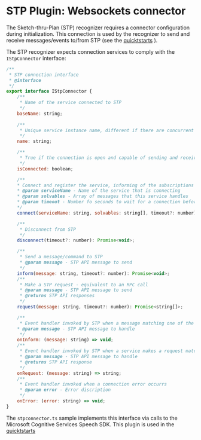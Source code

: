 # STP Plugin: Websockets connector

The Sketch-thru-Plan (STP) recognizer requires a connector configuration during initialization. This connection is used by the recognizer to send and receive messages/events to/from STP (see the [quicktstarts](../../quickstart) ).

The STP recognizer expects connection services to comply with the `IStpConnector` interface:

```javascript
/**
 * STP connection interface
 * @interface
 */
export interface IStpConnector {
    /**
     * Name of the service connected to STP
     */
    baseName: string;
    
    /**
     * Unique service instance name, different if there are concurrent instances running
     */
    name: string;

    /**
     * True if the connection is open and capable of sending and receiving messages 
     */
    isConnected: boolean;

    /**
    * Connect and register the service, informing of the subscriptions it handles / consumes
    * @param serviceName - Name of the service that is connecting
    * @param solvables - Array of messages that this service handles
    * @param timeout - Number fo seconds to wait for a connection before failing
    */
    connect(serviceName: string, solvables: string[], timeout?: number): Promise<void>;

    /**
     * Disconnect from STP
     */
    disconnect(timeout?: number): Promise<void>;

    /**
     * Send a message/command to STP
     * @param message - STP API message to send
     */
    inform(message: string, timeout?: number): Promise<void>;
    /**
     * Make a STP request - equivalent to an RPC call
     * @param message - STP API message to send
     * @returns STP API responses
     */
    request(message: string, timeout?: number): Promise<string[]>;

    /**
     * Event handler invoked by STP when a message matching one of the Solvables is posted by some service
    * @param message - STP API message to handle
     */
    onInform: (message: string) => void;
    /**
     * Event handler invoked by STP when a service makes a request matching one of the Solvables
     * @param message - STP API message to handle
     * @returns STP API response
     */
    onRequest: (message: string) => string;
    /**
     * Event handler invoked when a connection error occurrs
     * @param error - Error discription
     */
    onError: (error: string) => void;
}
```

The `stpconnector.ts` sample implements this interface via calls to the Microsoft Cognitive Services Speech SDK. This plugin is used in the [quicktstarts](../../quickstart) 